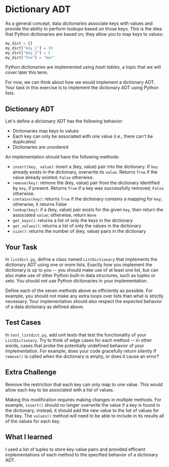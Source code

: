 # Dictionary ADT

As a general concept, data *dictionaries* associate keys with values and provide the ability to perform lookups based on those keys. This is the idea that Python dictionaries are based on; they allow you to map keys to values:

```python
my_dict = {}
my_dict["key_1"] = 10
my_dict["key_2"] = 5
my_dict["foo"] = "bar"
```

Python dictionaries are implemented using *hash tables*, a topic that we will cover later this term.

For now, we can think about how we would implement a dictionary ADT. Your task in this exercise is to implement the dictionary ADT using Python lists.

## Dictionary ADT

Let's define a dictionary ADT has the following behavior:

* Dictionaries map keys to values
* Each key can only be associated with one value (i.e., there can't be duplicates)
* Dictionaries are unordered

An implementation should have the following methods:

* `insert(key, value)`: insert a (key, value) pair into the dictionary. If `key` already exists in the dictionary, overwrite its `value`. Returns `True` if the value already existed; `False` otherwise.
* `remove(key)`: remove the (key, value) pair from the dictionary identified by `key`, if present. Returns `True` if a key was successfully removed; `False` otherwise.
* `contains(key)`: returns `True` if the dictionary contains a mapping for `key`; otherwise, it returns False
* `lookup(key)`: if a (key, value) pair exists for the given `key`, then return the associated `value`; otherwise, return `None`
* `get_keys()`: returns a list of only the keys in the dictionary
* `get_values()`: returns a list of only the values in the dictionary
* `size()`: returns the number of (key, value) pairs in the dictionary

## Your Task

In `listdict.py`, define a class named `ListDictionary` that implements the dictionary ADT using one or more lists. Exactly how you implement the dictionary is up to you -- you should make use of at least one list, but can also make use of other Python built-in data structures, such as tuples or sets. You should *not* use Python dictionaries in your implementation.

Define each of the seven methods above as efficiently as possible. For example, you should not make any extra loops over lists than what is strictly necessary. Your implementation should also respect the expected behavior of a data dictionary as defined above.

## Test Cases

In `test_listdict.py`, add unit tests that test the functionality of your `ListDictionary`. Try to think of edge cases for each method -- in other words, cases that probe the potentially undefined behavior of your implementation. For example, does your code gracefully return silently if `remove()` is called when the dictionary is empty, or does it cause an error?

## Extra Challenge

Remove the restriction that each key can only map to one value. This would allow each key to be associated with a list of values.

Making this modification requires making changes in multiple methods. For example, `insert()` should no longer overwrite the value if a key is found in the dictionary; instead, it should add the new value to the list of values for that key. The `values()` method will need to be able to include in its results all of the values for each key.

## What I learned

I used a list of tuples to store key-value pairs and provided efficient implementations of each method to the specified behavior of a dictionary ADT.